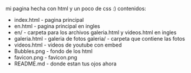 mi pagina hecha con html y un poco de css :)
contenidos:
- index.html - pagina principal
- en.html - pagina principal en ingles
- en/ - carpeta para los archivos galeria.html y videos.html en ingles
- galeria.html - galeria de fotos
galeria/ - carpeta que contiene las fotos
- videos.html - videos de youtube con embed
- Bubbles.png - fondo de los html
- favicon.png - favicon.png
- README.md - donde estan tus ojos ahora